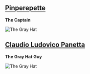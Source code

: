 ## [Pinperepette](http://twitter.com/pinperepette)

**The Captain**

![The Gray Hat](http://s.gravatar.com/avatar/843a6459c83b20e8510535ee89d73985?s=160)

## [Claudio Ludovico Panetta](https://twitter.com/ludo237)

**The Gray Hat Guy**

![The Gray Hat](https://s.gravatar.com/avatar/2dca89fe809118d3a93d5a51e2cd28bd?s=160)
